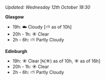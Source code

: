 *Updated: Wednesday 12th October 18:30*

**Glasgow**

* 19h: :cloud: Cloudy [:partly_sunny: as of 10h]
* 20h - 1h: :sunny: Clear
* 2h - 6h: :partly_sunny: Partly Cloudy

**Edinburgh**

* 19h: :sunny: Clear [:cyclone:(:sunny:) as of 10h, :sunny: as of 16h]
* 20h - 1h: :sunny: Clear
* 2h - 6h: :partly_sunny: Partly Cloudy
